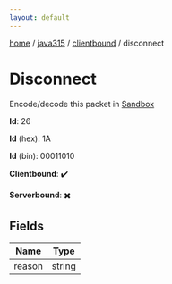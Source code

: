 ```yaml
---
layout: default
---
```


[home](/)  /  [java315](/protocol/java315)  /  [clientbound](/protocol/java315/clientbound)  /  disconnect

# Disconnect

Encode/decode this packet in [Sandbox](../../../sandbox/java315#clientbound.disconnect)

**Id**: 26

**Id** (hex): 1A

**Id** (bin): 00011010

**Clientbound**: ✔️

**Serverbound**: ✖️

## Fields

Name | Type
---|---
reason | string
